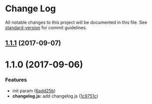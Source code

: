 # Change Log

All notable changes to this project will be documented in this file. See [standard-version](https://github.com/conventional-changelog/standard-version) for commit guidelines.

<a name="1.1.1"></a>
## [1.1.1](https://github.com/MinFE/git-commit-lint/compare/v1.1.0...v1.1.1) (2017-09-07)



<a name="1.1.0"></a>
# 1.1.0 (2017-09-06)


### Features

* init param ([6add25b](https://github.com/MinFE/git-commit-lint/commit/6add25b))
* **changelog.js:** add changelog.js ([1c9751c](https://github.com/MinFE/git-commit-lint/commit/1c9751c))
